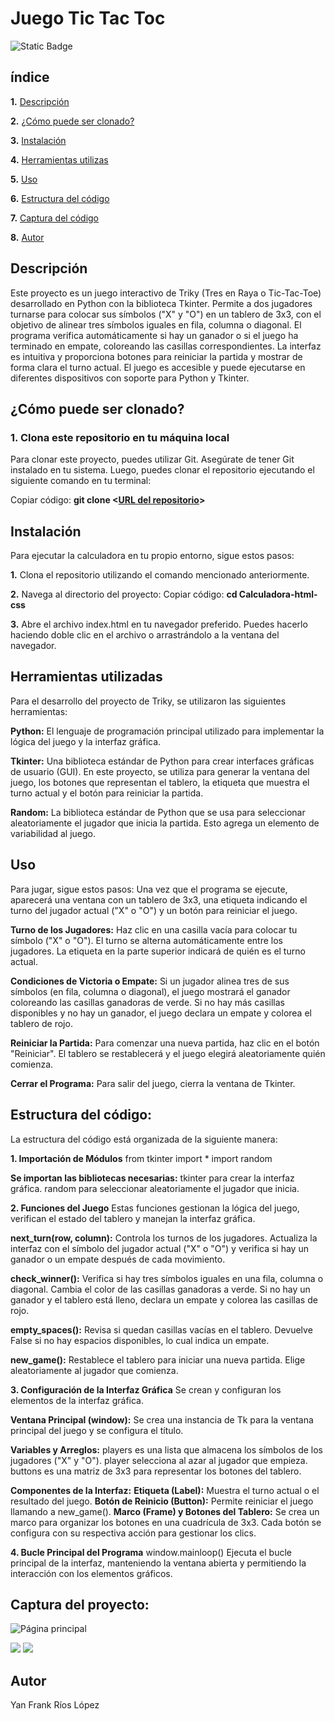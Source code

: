 # Juego Tic Tac Toc
![Static Badge](https://img.shields.io/badge/Python-12-red?logo=Python&logoColor=white)


## índice

**1.** [Descripción](#descripción)

**2.** [¿Cómo puede ser clonado?](#cómo-puede-ser-clonado)

**3.** [Instalación](#instalación)

**4.** [Herramientas utilizas](#herramientas-utilizadas)

**5.** [Uso](#uso)

**6.** [Estructura del código](#estructura-del-codigo)

**7.** [Captura del código](#captura-del-codigo)

**8.** [Autor](#autor)

## Descripción 
Este proyecto es un juego interactivo de Triky (Tres en Raya o Tic-Tac-Toe) desarrollado en Python con la biblioteca Tkinter. Permite a dos jugadores turnarse para colocar sus símbolos ("X" y "O") en un tablero de 3x3, con el objetivo de alinear tres símbolos iguales en fila, columna o diagonal. El programa verifica automáticamente si hay un ganador o si el juego ha terminado en empate, coloreando las casillas correspondientes. La interfaz es intuitiva y proporciona botones para reiniciar la partida y mostrar de forma clara el turno actual. El juego es accesible y puede ejecutarse en diferentes dispositivos con soporte para Python y Tkinter.

## ¿Cómo puede ser clonado?

### 1. Clona este repositorio en tu máquina local

Para clonar este proyecto, puedes utilizar Git. Asegúrate de tener Git instalado en tu sistema. Luego, puedes clonar el repositorio ejecutando el siguiente comando en tu terminal:

Copiar código: **git clone <[URL del repositorio](https://github.com/lppz16/Calculadora-html-css.git)>**

## Instalación
Para ejecutar la calculadora en tu propio entorno, sigue estos pasos:

**1.** Clona el repositorio utilizando el comando mencionado anteriormente.

**2.** Navega al directorio del proyecto:
Copiar código: **cd Calculadora-html-css**

**3.** Abre el archivo index.html en tu navegador preferido. Puedes hacerlo haciendo doble clic en el archivo o arrastrándolo a la ventana del navegador.

## Herramientas utilizadas

Para el desarrollo del proyecto de Triky, se utilizaron las siguientes herramientas:

**Python:** El lenguaje de programación principal utilizado para implementar la lógica del juego y la interfaz gráfica.

**Tkinter:** Una biblioteca estándar de Python para crear interfaces gráficas de usuario (GUI). En este proyecto, se utiliza para generar la ventana del juego, los botones que representan el tablero, la etiqueta que muestra el turno actual y el botón para reiniciar la partida.

**Random:** La biblioteca estándar de Python que se usa para seleccionar aleatoriamente el jugador que inicia la partida. Esto agrega un elemento de variabilidad al juego.

## Uso

Para jugar, sigue estos pasos:
Una vez que el programa se ejecute, aparecerá una ventana con un tablero de 3x3, una etiqueta indicando el turno del jugador actual ("X" o "O") y un botón para reiniciar el juego.

**Turno de los Jugadores:**
Haz clic en una casilla vacía para colocar tu símbolo ("X" o "O"). El turno se alterna automáticamente entre los jugadores.
La etiqueta en la parte superior indicará de quién es el turno actual.

**Condiciones de Victoria o Empate:**
Si un jugador alinea tres de sus símbolos (en fila, columna o diagonal), el juego mostrará el ganador coloreando las casillas ganadoras de verde.
Si no hay más casillas disponibles y no hay un ganador, el juego declara un empate y colorea el tablero de rojo.

**Reiniciar la Partida:**
Para comenzar una nueva partida, haz clic en el botón "Reiniciar". El tablero se restablecerá y el juego elegirá aleatoriamente quién comienza.

**Cerrar el Programa:**
Para salir del juego, cierra la ventana de Tkinter.

## Estructura del código:
La estructura del código está organizada de la siguiente manera:

**1. Importación de Módulos**
from tkinter import *
import random

**Se importan las bibliotecas necesarias:**
tkinter para crear la interfaz gráfica.
random para seleccionar aleatoriamente el jugador que inicia.

**2. Funciones del Juego**
Estas funciones gestionan la lógica del juego, verifican el estado del tablero y manejan la interfaz gráfica.

**next_turn(row, column):**
Controla los turnos de los jugadores.
Actualiza la interfaz con el símbolo del jugador actual ("X" o "O") y verifica si hay un ganador o un empate después de cada movimiento.

**check_winner():**
Verifica si hay tres símbolos iguales en una fila, columna o diagonal.
Cambia el color de las casillas ganadoras a verde.
Si no hay un ganador y el tablero está lleno, declara un empate y colorea las casillas de rojo.

**empty_spaces():**
Revisa si quedan casillas vacías en el tablero.
Devuelve False si no hay espacios disponibles, lo cual indica un empate.

**new_game():**
Restablece el tablero para iniciar una nueva partida.
Elige aleatoriamente al jugador que comienza.

**3. Configuración de la Interfaz Gráfica**
Se crean y configuran los elementos de la interfaz gráfica.

**Ventana Principal (window):**
Se crea una instancia de Tk para la ventana principal del juego y se configura el título.

**Variables y Arreglos:**
players es una lista que almacena los símbolos de los jugadores ("X" y "O").
player selecciona al azar al jugador que empieza.
buttons es una matriz de 3x3 para representar los botones del tablero.

**Componentes de la Interfaz:**
**Etiqueta (Label):** Muestra el turno actual o el resultado del juego.
**Botón de Reinicio (Button):** Permite reiniciar el juego llamando a new_game().
**Marco (Frame) y Botones del Tablero:** Se crea un marco para organizar los botones en una cuadrícula de 3x3. Cada botón se configura con su respectiva acción para gestionar los clics.

**4. Bucle Principal del Programa**
window.mainloop()
Ejecuta el bucle principal de la interfaz, manteniendo la ventana abierta y permitiendo la interacción con los elementos gráficos.

## Captura del proyecto:

![Página principal](https://github.com/lppz16/Triky/blob/827d4876346a00fa19b7adefc7cd5ec264376ea0/Imagenes/Captura%20de%20pantalla%202024-10-13%20224245.png)

![](https://github.com/lppz16/Triky/blob/0979b1d0241c8bc1adb9a7471395e79d46fe24a5/Imagenes/Captura%20de%20pantalla%202024-10-13%20224306.png)
![](https://github.com/lppz16/Triky/blob/c03749e0c4237b42f94013e015ce33073027f5e5/Imagenes/Captura%20de%20pantalla%202024-10-13%20224907.png)

## Autor

Yan Frank Ríos López
